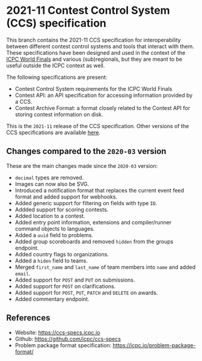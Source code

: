 # 2021-11 Contest Control System (CCS) specification

This branch contains the 2021-11 CCS specification for
interoperability between different contest control systems and tools
that interact with them. These specifications have been designed and
used in the context of the [ICPC World Finals](https://icpc.global)
and various (sub)regionals, but they are meant to be useful outside
the ICPC context as well.

The following specifications are present:

* Contest Control System requirements for the ICPC World Finals
* Contest API: an API specification for accessing information
  provided by a CCS.
* Contest Archive Format: a format closely related to the Contest API
  for storing contest information on disk.

This is the `2021-11` release of the CCS specification.
Other versions of the CCS specifications are available
[here](https://ccs-specs.icpc.io/).

## Changes compared to the `2020-03` version

These are the main changes made since the `2020-03` version:

* `decimal` types are removed.
* Images can now also be SVG.
* Introduced a notification format that replaces the current event feed
  format and added support for webhooks.
* Added generic support for filtering on fields with type `ID`.
* Addded support for scoring contests.
* Added location to a contest.
* Added entry point information, extensions and compiler/runner command objects
  to languages.
* Added a `uuid` field to problems.
* Added group scoreboards and removed `hidden` from the groups endpoint.
* Added country flags to organizations.
* Added a `hiden` field to teams.
* Merged `first_name` and `last_name` of team members into `name` and added `email`.
* Added support for `POST` and `PUT` on submissions.
* Added support for `POST` on clarifications.
* Added support for `POST`, `PUT`, `PATCH` and `DELETE` on awards.
* Added commentary endpoint.

## References

* Website: <https://ccs-specs.icpc.io>
* Github: <https://github.com/icpc/ccs-specs>
* Problem package format specification: <https://icpc.io/problem-package-format/>
